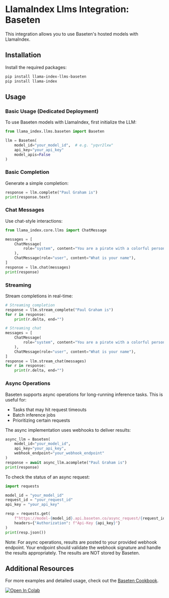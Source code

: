 # LlamaIndex Llms Integration: Baseten

This integration allows you to use Baseten's hosted models with LlamaIndex.

## Installation

Install the required packages:

```bash
pip install llama-index-llms-baseten
pip install llama-index
```

## Usage

### Basic Usage (Dedicated Deployment)

To use Baseten models with LlamaIndex, first initialize the LLM:

```python
from llama_index.llms.baseten import Baseten

llm = Baseten(
    model_id="your_model_id",  # e.g. "yqvr2lxw"
    api_key="your_api_key"
    model_apis=False
)
```

### Basic Completion

Generate a simple completion:

```python
response = llm.complete("Paul Graham is")
print(response.text)
```

### Chat Messages

Use chat-style interactions:

```python
from llama_index.core.llms import ChatMessage

messages = [
    ChatMessage(
        role="system", content="You are a pirate with a colorful personality"
    ),
    ChatMessage(role="user", content="What is your name"),
]
response = llm.chat(messages)
print(response)
```

### Streaming

Stream completions in real-time:

```python
# Streaming completion
response = llm.stream_complete("Paul Graham is")
for r in response:
    print(r.delta, end="")

# Streaming chat
messages = [
    ChatMessage(
        role="system", content="You are a pirate with a colorful personality"
    ),
    ChatMessage(role="user", content="What is your name"),
]
response = llm.stream_chat(messages)
for r in response:
    print(r.delta, end="")
```

### Async Operations

Baseten supports async operations for long-running inference tasks. This is useful for:

- Tasks that may hit request timeouts
- Batch inference jobs
- Prioritizing certain requests

The async implementation uses webhooks to deliver results:

```python
async_llm = Baseten(
    model_id="your_model_id",
    api_key="your_api_key",
    webhook_endpoint="your_webhook_endpoint"
)
response = await async_llm.acomplete("Paul Graham is")
print(response)
```

To check the status of an async request:

```python
import requests

model_id = "your_model_id"
request_id = "your_request_id"
api_key = "your_api_key"

resp = requests.get(
    f"https://model-{model_id}.api.baseten.co/async_request/{request_id}",
    headers={"Authorization": f"Api-Key {api_key}"}
)
print(resp.json())
```

Note: For async operations, results are posted to your provided webhook endpoint. Your endpoint should validate the webhook signature and handle the results appropriately. The results are NOT stored by Baseten.

## Additional Resources

For more examples and detailed usage, check out the [Baseten Cookbook](https://docs.llamaindex.ai/en/stable/examples/llm/baseten/).

<a href="https://colab.research.google.com/github/run-llama/llama_index/blob/main/docs/docs/examples/llm/baseten.ipynb" target="_parent"><img src="https://colab.research.google.com/assets/colab-badge.svg" alt="Open In Colab"/></a>
